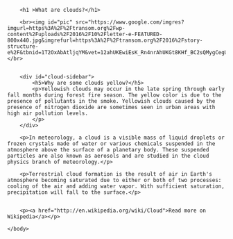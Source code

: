 <html>
    <head>
        <meta charset="utf-8">
        <title>Clouds</title>
        <style>
            body {
                font-family: sans-serif;
            }
            h1 {
                font-family: fantasy;
            }
            #cloud-pic {
                float:left;
                width: 100px;
            }
            #cloud-sidebar {
                background: rgb(255, 255, 219);
                float:right;
                width:40%;
            }
        </style>
    </head>
    <body>
    
        <h1 >What are clouds?</h1>

        <br><img id="pic" src="https://www.google.com/imgres?imgurl=https%3A%2F%2Ftransom.org%2Fwp-content%2Fuploads%2F2016%2F10%2Fletter-e-FEATURED-800x440.jpg&imgrefurl=https%3A%2F%2Ftransom.org%2F2016%2Fstory-structure-e%2F&tbnid=1T2OxAbAtljqYM&vet=12ahUKEwiEsK_Rn4nrAhUKGt8KHf_BC2sQMygCegUIARCNAQ..i&docid=MCgG3Pp_wGMN6M&w=800&h=440&q=e&ved=2ahUKEwiEsK_Rn4nrAhUKGt8KHf_BC2sQMygCegUIARCNAQ"></br>
        
        
        <div id="cloud-sidebar">
            <h5>Why are some clouds yellow?</h5>
            <p>Yellowish clouds may occur in the late spring through early fall months during forest fire season. The yellow color is due to the presence of pollutants in the smoke. Yellowish clouds caused by the presence of nitrogen dioxide are sometimes seen in urban areas with high air pollution levels.
            </p>
        </div>
        
        <p>In meteorology, a cloud is a visible mass of liquid droplets or frozen crystals made of water or various chemicals suspended in the atmosphere above the surface of a planetary body. These suspended particles are also known as aerosols and are studied in the cloud physics branch of meteorology.</p>

        <p>Terrestrial cloud formation is the result of air in Earth's atmosphere becoming saturated due to either or both of two processes: cooling of the air and adding water vapor. With sufficient saturation, precipitation will fall to the surface.</p>
        
        
        <p><a href="http://en.wikipedia.org/wiki/Cloud">Read more on Wikipedia</a></p>
        
    </body>
</html>
